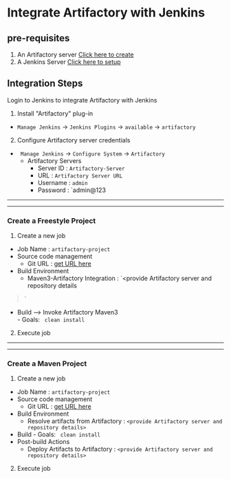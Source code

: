 # Integrate Artifactory with Jenkins

## pre-requisites
1. An Artifactory server [Click here to create](https://youtu.be/eB6CDSR8VCA)
1. A Jenkins Server [Click here to setup](https://youtu.be/M32O4Yv0ANc)

## Integration Steps
Login to Jenkins to integrate Artifactory with Jenkins  

1. Install "Artifactory" plug-in   
- `Manage Jenkins` -> `Jenkins Plugins` -> `available` -> `artifactory`

2. Configure Artifactory server credentials   
- ` Manage Jenkins` -> `Configure System` -> `Artifactory`
   - Artifactory Servers
      - Server ID : `Artifactory-Server`
      - URL : `Artifactory Server URL`
      - Username : `admin`
      - Password : `admin@123
    
---
---
### Create a Freestyle Project 
  
1. Create a new job 
  - Job Name : `artifactory-project`
  - Source code management 
     - Git URL : [get URL here](https://github.com/yankils/hello-world.git)
 - Build Environment 
     - Maven3-Artifactory Integration : `<provide Artifactory server and repository details
>`
 - Build --> Invoke Artifactory Maven3  
       - Goals: ` clean install`

2. Execute job 
---
---
### Create a Maven Project

1. Create a new job 
  - Job Name : `artifactory-project`
  - Source code management 
     - Git URL : [get URL here](https://github.com/yankils/hello-world.git)
 - Build Environment 
     - Resolve artifacts from Artifactory : `<provide Artifactory server and repository details>`
 - Build 
       - Goals: ` clean install`
 - Post-build Actions
   - Deploy Artifacts to Artifactory : `<provide Artifactory server and repository details>`

2. Execute job 
